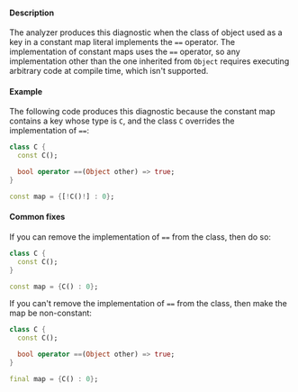 #### Description

The analyzer produces this diagnostic when the class of object used as a
key in a constant map literal implements the `==` operator. The
implementation of constant maps uses the `==` operator, so any
implementation other than the one inherited from `Object` requires
executing arbitrary code at compile time, which isn't supported.

#### Example

The following code produces this diagnostic because the constant map
contains a key whose type is `C`, and the class `C` overrides the
implementation of `==`:

```dart
class C {
  const C();

  bool operator ==(Object other) => true;
}

const map = {[!C()!] : 0};
```

#### Common fixes

If you can remove the implementation of `==` from the class, then do so:

```dart
class C {
  const C();
}

const map = {C() : 0};
```

If you can't remove the implementation of `==` from the class, then make
the map be non-constant:

```dart
class C {
  const C();

  bool operator ==(Object other) => true;
}

final map = {C() : 0};
```